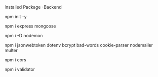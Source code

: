 Installed Package -Backend

npm init -y

npm i express mongoose

npm i -D nodemon 

npm i jsonwebtoken dotenv bcrypt bad-words cookie-parser nodemailer multer 

npm i cors

npm i validator
